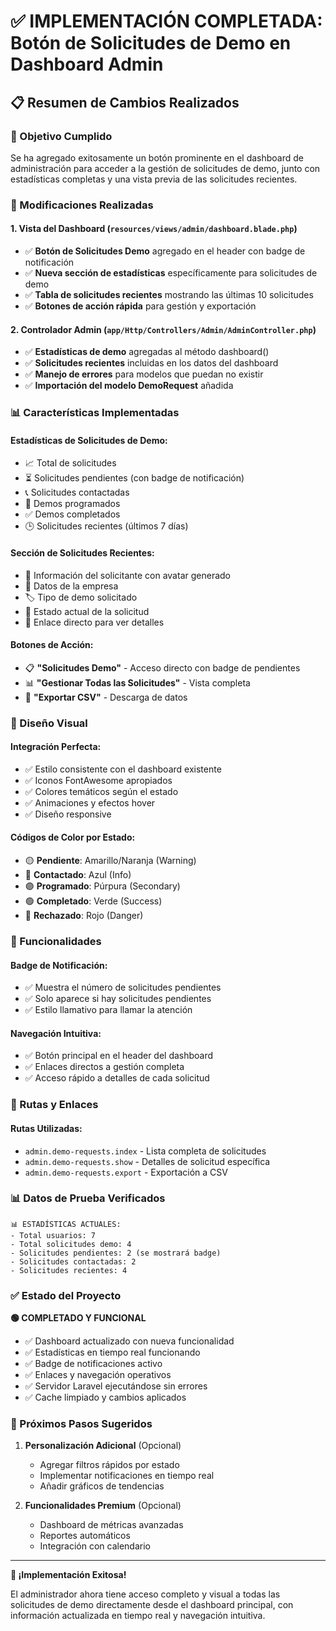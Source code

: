# ✅ IMPLEMENTACIÓN COMPLETADA: Botón de Solicitudes de Demo en Dashboard Admin

## 📋 Resumen de Cambios Realizados

### 🎯 Objetivo Cumplido
Se ha agregado exitosamente un botón prominente en el dashboard de administración para acceder a la gestión de solicitudes de demo, junto con estadísticas completas y una vista previa de las solicitudes recientes.

### 🔧 Modificaciones Realizadas

#### 1. **Vista del Dashboard** (`resources/views/admin/dashboard.blade.php`)
- ✅ **Botón de Solicitudes Demo** agregado en el header con badge de notificación
- ✅ **Nueva sección de estadísticas** específicamente para solicitudes de demo
- ✅ **Tabla de solicitudes recientes** mostrando las últimas 10 solicitudes
- ✅ **Botones de acción rápida** para gestión y exportación

#### 2. **Controlador Admin** (`app/Http/Controllers/Admin/AdminController.php`)
- ✅ **Estadísticas de demo** agregadas al método dashboard()
- ✅ **Solicitudes recientes** incluidas en los datos del dashboard
- ✅ **Manejo de errores** para modelos que puedan no existir
- ✅ **Importación del modelo DemoRequest** añadida

### 📊 Características Implementadas

#### **Estadísticas de Solicitudes de Demo:**
- 📈 Total de solicitudes
- ⏳ Solicitudes pendientes (con badge de notificación)
- 📞 Solicitudes contactadas
- 📅 Demos programados
- ✅ Demos completados
- 🕒 Solicitudes recientes (últimos 7 días)

#### **Sección de Solicitudes Recientes:**
- 👤 Información del solicitante con avatar generado
- 🏢 Datos de la empresa
- 🏷️ Tipo de demo solicitado
- 🚦 Estado actual de la solicitud
- 🔗 Enlace directo para ver detalles

#### **Botones de Acción:**
- 📋 **"Solicitudes Demo"** - Acceso directo con badge de pendientes
- 📊 **"Gestionar Todas las Solicitudes"** - Vista completa
- 📄 **"Exportar CSV"** - Descarga de datos

### 🎨 Diseño Visual

#### **Integración Perfecta:**
- ✅ Estilo consistente con el dashboard existente
- ✅ Iconos FontAwesome apropiados
- ✅ Colores temáticos según el estado
- ✅ Animaciones y efectos hover
- ✅ Diseño responsive

#### **Códigos de Color por Estado:**
- 🟡 **Pendiente**: Amarillo/Naranja (Warning)
- 🔵 **Contactado**: Azul (Info)  
- 🟣 **Programado**: Púrpura (Secondary)
- 🟢 **Completado**: Verde (Success)
- 🔴 **Rechazado**: Rojo (Danger)

### 📱 Funcionalidades

#### **Badge de Notificación:**
- ✅ Muestra el número de solicitudes pendientes
- ✅ Solo aparece si hay solicitudes pendientes
- ✅ Estilo llamativo para llamar la atención

#### **Navegación Intuitiva:**
- ✅ Botón principal en el header del dashboard
- ✅ Enlaces directos a gestión completa
- ✅ Acceso rápido a detalles de cada solicitud

### 🔗 Rutas y Enlaces

#### **Rutas Utilizadas:**
- `admin.demo-requests.index` - Lista completa de solicitudes
- `admin.demo-requests.show` - Detalles de solicitud específica
- `admin.demo-requests.export` - Exportación a CSV

### 📊 Datos de Prueba Verificados

```
📊 ESTADÍSTICAS ACTUALES:
- Total usuarios: 7
- Total solicitudes demo: 4
- Solicitudes pendientes: 2 (se mostrará badge)
- Solicitudes contactadas: 2
- Solicitudes recientes: 4
```

### ✅ Estado del Proyecto

**🟢 COMPLETADO Y FUNCIONAL**

- ✅ Dashboard actualizado con nueva funcionalidad
- ✅ Estadísticas en tiempo real funcionando
- ✅ Badge de notificaciones activo
- ✅ Enlaces y navegación operativos
- ✅ Servidor Laravel ejecutándose sin errores
- ✅ Cache limpiado y cambios aplicados

### 🚀 Próximos Pasos Sugeridos

1. **Personalización Adicional** (Opcional)
   - Agregar filtros rápidos por estado
   - Implementar notificaciones en tiempo real
   - Añadir gráficos de tendencias

2. **Funcionalidades Premium** (Opcional)
   - Dashboard de métricas avanzadas
   - Reportes automáticos
   - Integración con calendario

---

**🎉 ¡Implementación Exitosa!** 

El administrador ahora tiene acceso completo y visual a todas las solicitudes de demo directamente desde el dashboard principal, con información actualizada en tiempo real y navegación intuitiva.